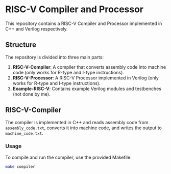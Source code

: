 # RISC-V Compiler and Processor

This repository contains a RISC-V Compiler and Processor implemented in C++ and Verilog respectively.

## Structure

The repository is divided into three main parts:

1. **RISC-V-Compiler**: A compiler that converts assembly code into machine code (only works for R-type and I-type instructions).
2. **RISC-V-Processor**: A RISC-V Processor implemented in Verilog (only works for R-type and I-type instructions).
3. **Example-RISC-V**: Contains example Verilog modules and testbenches (not done by me).

## RISC-V-Compiler

The compiler is implemented in C++ and reads assembly code from `assembly_code.txt`, converts it into machine code, and writes the output to `machine_code.txt`.

### Usage

To compile and run the compiler, use the provided Makefile:

```sh
make compiler